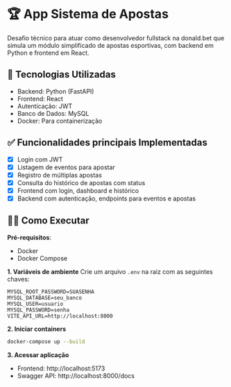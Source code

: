 # 🏆 App Sistema de Apostas

Desafio técnico para atuar como desenvolvedor fullstack na donald.bet que simula um módulo simplificado de apostas esportivas, com backend em Python e frontend em React.

## 🚀 Tecnologias Utilizadas

- Backend: Python (FastAPI)
- Frontend: React
- Autenticação: JWT
- Banco de Dados: MySQL
- Docker: Para containerização

## ✅ Funcionalidades principais Implementadas

- [x] Login com JWT
- [x] Listagem de eventos para apostar
- [x] Registro de múltiplas apostas
- [x] Consulta do histórico de apostas com status
- [x] Frontend com login, dashboard e histórico
- [x] Backend com autenticação, endpoints para eventos e apostas

## 🧑‍💻 Como Executar

**Pré-requisitos**:
- Docker
- Docker Compose

**1. Variáveis de ambiente**
Crie um arquivo `.env` na raiz com as seguintes chaves:
```
MYSQL_ROOT_PASSWORD=SUASENHA
MYSQL_DATABASE=seu_banco
MYSQL_USER=usuario
MYSQL_PASSWORD=senha
VITE_API_URL=http://localhost:8000
```

**2. Iniciar containers**
```bash
docker-compose up --build
```

**3. Acessar aplicação**
- Frontend: http://localhost:5173
- Swagger API: http://localhost:8000/docs
